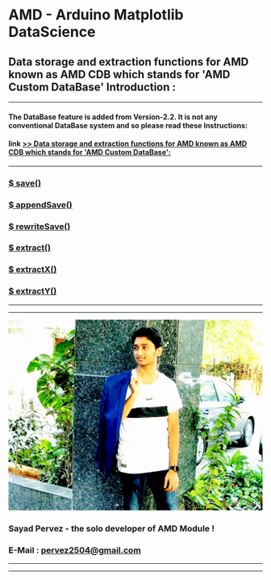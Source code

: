 # AMD - Arduino Matplotlib DataScience
## Data storage and extraction functions for AMD known as AMD CDB which stands for 'AMD Custom DataBase' Introduction :
___
#### The DataBase feature is added from Version-2.2. It is not any conventional DataBase system and so please read these Instructions:
#### link [>> Data storage and extraction functions for AMD known as AMD CDB which stands for 'AMD Custom DataBase':](https://github.com/SayadPervez/AMD-SEPERATE-DOCUMENTATION/blob/master/DataBase/AMD%20Custom%20DataBase%20Methods.md)
___
### [$ save()](https://github.com/SayadPervez/AMD-SEPERATE-DOCUMENTATION/blob/master/DataBase/save.md)
### [$ appendSave()](https://github.com/SayadPervez/AMD-SEPERATE-DOCUMENTATION/blob/master/DataBase/appendSave.md)
### [$ rewriteSave()](https://github.com/SayadPervez/AMD-SEPERATE-DOCUMENTATION/blob/master/DataBase/rewriteSave.md)
### [$ extract()](https://github.com/SayadPervez/AMD-SEPERATE-DOCUMENTATION/blob/master/DataBase/extract.md)
### [$ extractX()](https://github.com/SayadPervez/AMD-SEPERATE-DOCUMENTATION/blob/master/DataBase/extractX.md)
### [$ extractY()](https://github.com/SayadPervez/AMD-SEPERATE-DOCUMENTATION/blob/master/DataBase/extractY.md)
___
___
![Mr_Handsome](https://github.com/SayadPervez/AMD-SEPERATE-DOCUMENTATION/blob/master/IMG_20190225_150001_460.jpg?raw=true)
### Sayad Pervez - the solo developer of AMD Module !
### E-Mail : [pervez2504@gmail.com](pervez2504@gmail.com)
___
___
